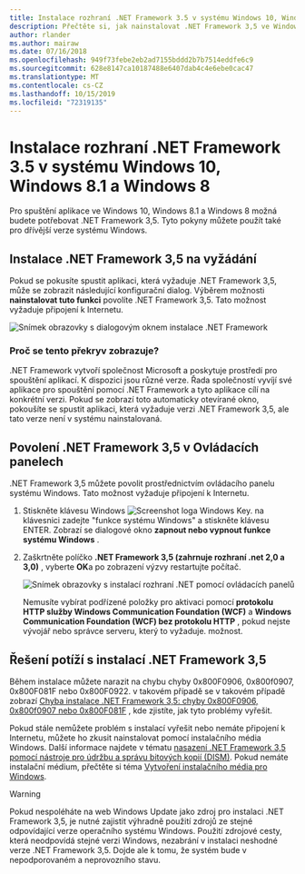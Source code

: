 ```yaml
---
title: Instalace rozhraní .NET Framework 3.5 v systému Windows 10, Windows 8.1 a Windows 8
description: Přečtěte si, jak nainstalovat .NET Framework 3,5 ve Windows 10, Windows 8.1 a Windows 8.
author: rlander
ms.author: mairaw
ms.date: 07/16/2018
ms.openlocfilehash: 949f73febe2eb2ad7155bddd2b7b7514eddfe6c9
ms.sourcegitcommit: 628e8147ca10187488e6407dab4c4e6ebe0cac47
ms.translationtype: MT
ms.contentlocale: cs-CZ
ms.lasthandoff: 10/15/2019
ms.locfileid: "72319135"
---
```

# <a name="install-the-net-framework-35-on-windows-10-windows-81-and-windows-8"></a>Instalace rozhraní .NET Framework 3.5 v systému Windows 10, Windows 8.1 a Windows 8

Pro spuštění aplikace ve Windows 10, Windows 8.1 a Windows 8 možná budete potřebovat .NET Framework 3,5. Tyto pokyny můžete použít také pro dřívější verze systému Windows.

## <a name="install-the-net-framework-35-on-demand"></a>Instalace .NET Framework 3,5 na vyžádání

Pokud se pokusíte spustit aplikaci, která vyžaduje .NET Framework 3,5, může se zobrazit následující konfigurační dialog. Výběrem možnosti **nainstalovat tuto funkci** povolíte .NET Framework 3,5. Tato možnost vyžaduje připojení k Internetu.

![Snímek obrazovky s dialogovým oknem instalace .NET Framework](./media/dotnet-35-windows-10/dotnet-framework-installation-dialog.png)

### <a name="why-am-i-getting-this-pop-up"></a>Proč se tento překryv zobrazuje?

.NET Framework vytvoří společnost Microsoft a poskytuje prostředí pro spouštění aplikací. K dispozici jsou různé verze. Řada společností vyvíjí své aplikace pro spouštění pomocí .NET Framework a tyto aplikace cílí na konkrétní verzi. Pokud se zobrazí toto automaticky otevírané okno, pokoušíte se spustit aplikaci, která vyžaduje verzi .NET Framework 3,5, ale tato verze není v systému nainstalovaná.

## <a name="enable-the-net-framework-35-in-control-panel"></a>Povolení .NET Framework 3,5 v Ovládacích panelech

.NET Framework 3,5 můžete povolit prostřednictvím ovládacího panelu systému Windows. Tato možnost vyžaduje připojení k Internetu.

1. Stiskněte klávesu Windows ![Screenshot loga Windows Key. ](./media/dotnet-35-windows-10/windows-keyboard-logo.png) na klávesnici zadejte "funkce systému Windows" a stiskněte klávesu ENTER. Zobrazí se dialogové okno **zapnout nebo vypnout funkce systému Windows** .

2. Zaškrtněte políčko **.NET Framework 3,5 (zahrnuje rozhraní .net 2,0 a 3,0)** , vyberte **OK**a po zobrazení výzvy restartujte počítač.

   ![Snímek obrazovky s instalací rozhraní .NET pomocí ovládacích panelů](./media/dotnet-35-windows-10/dotnet-control-panel.png)

   Nemusíte vybírat podřízené položky pro aktivaci pomocí **protokolu HTTP služby Windows Communication Foundation (WCF)** a **Windows Communication Foundation (WCF) bez protokolu HTTP** , pokud nejste vývojář nebo správce serveru, který to vyžaduje. možnost.

## <a name="troubleshoot-the-installation-of-the-net-framework-35"></a>Řešení potíží s instalací .NET Framework 3,5

Během instalace můžete narazit na chybu chyby 0x800F0906, 0x800f0907, 0x800F081F nebo 0x800F0922. v takovém případě se v takovém případě zobrazí [Chyba instalace .NET Framework 3,5: chyby 0x800F0906, 0x800f0907 nebo 0x800F081F](https://support.microsoft.com/help/2734782/net-framework-3-5-installation-error-0x800f0906--0x800f081f--0x800f09) , kde zjistíte, jak tyto problémy vyřešit.

Pokud stále nemůžete problém s instalací vyřešit nebo nemáte připojení k Internetu, můžete ho zkusit nainstalovat pomocí instalačního média Windows. Další informace najdete v tématu [nasazení .NET Framework 3,5 pomocí nástroje pro údržbu a správu bitových kopií (DISM)](/windows-hardware/manufacture/desktop/deploy-net-framework-35-by-using-deployment-image-servicing-and-management--dism). Pokud nemáte instalační médium, přečtěte si téma [Vytvoření instalačního média pro Windows](https://support.microsoft.com/help/15088/windows-create-installation-media).

> [!WARNING]
> Pokud nespoléháte na web Windows Update jako zdroj pro instalaci .NET Framework 3,5, je nutné zajistit výhradně použití zdrojů ze stejné odpovídající verze operačního systému Windows. Použití zdrojové cesty, která neodpovídá stejné verzi Windows, nezabrání v instalaci neshodné verze .NET Framework 3,5. Dojde ale k tomu, že systém bude v nepodporovaném a neprovozního stavu.
